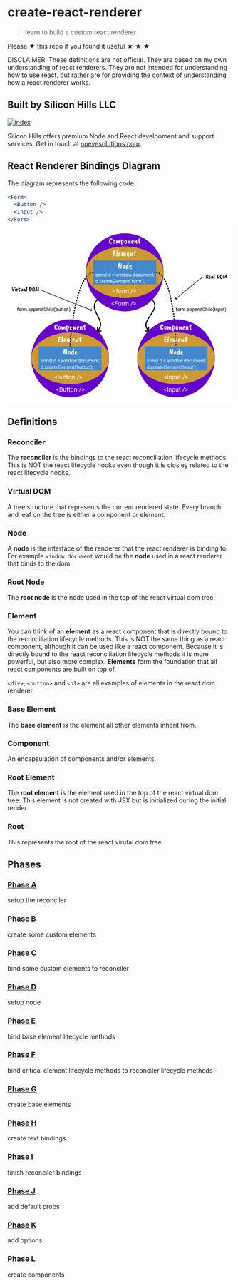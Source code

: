 # create-react-renderer

> learn to build a custom react renderer

Please ★ this repo if you found it useful ★ ★ ★

DISCLAIMER: These definitions are not official. They are based on my own understanding of react renderers.
They are not intended for understanding how to use react, but rather are for providing the context of
understanding how a react renderer works.

## Built by Silicon Hills LLC

[![index](https://user-images.githubusercontent.com/6234038/71054254-f284ad80-2116-11ea-9013-d68306726854.jpeg)](https://nuevesolutions.com)

Silicon Hills offers premium Node and React develpoment and support services. Get in touch at [nuevesolutions.com](https://nuevesolutions.com).

## React Renderer Bindings Diagram

The diagram represents the following code

```jsx
<Form>
  <Button />
  <Input />
</Form>
```

![React Renderer Bindings Diagram](slides/assets/react-renderer-binding-diagram.jpeg)

## Definitions

### Reconciler
The **reconciler** is the bindings to the react reconciliation lifecycle methods. This is NOT the react
lifecycle hooks even though it is closley related to the react lifecycle hooks.

### Virtual DOM
A tree structure that represents the current rendered state. Every branch and leaf on the tree is either a
component or element.

### Node
A **node** is the interface of the renderer that the react renderer is binding to. For example
`window.document` would be the **node** used in a react renderer that binds to the dom.

### Root Node
The **root node** is the node used in the top of the react virtual dom tree.

### Element
You can think of an **element** as a react component that is directly bound to the reconciliation lifecycle methods.
This is NOT the same thing as a react component, although it can be used like a react component.
Because it is directly bound to the react reconciliation lifecycle methods it is more powerful, but also more complex.
**Elements** form the foundation that all react components are built on top of.

`<div>`, `<button>` and `<h1>` are all examples of elements in the react dom renderer.

### Base Element
The **base element** is the element all other elements inherit from.

### Component
An encapsulation of components and/or elements.

### Root Element
The **root element** is the element used in the top of the react virtual dom tree. This element is
not created with JSX but is initialized during the initial render.

### Root
This represents the root of the react virutal dom tree.

## Phases

### [Phase A](/phaseA)
setup the reconciler

### [Phase B](/phaseB)
create some custom elements

### [Phase C](/phaseC)
bind some custom elements to reconciler

### [Phase D](/phaseD)
setup node

### [Phase E](/phaseE)
bind base element lifecycle methods

### [Phase F](/phaseF)
bind critical element lifecycle methods to reconciler lifecycle methods

### [Phase G](/phaseG)
create base elements

### [Phase H](/phaseH)
create text bindings

### [Phase I](/phaseI)
finish reconciler bindings

### [Phase J](/phaseJ)
add default props

### [Phase K](/phaseK)
add options

### [Phase L](/phaseL)
create components
